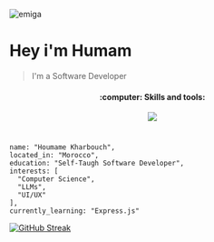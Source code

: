 ![emiga](https://i.ibb.co/ygD0nH3/gifgif.gif)

 # Hey i'm Humam 

 > I'm a Software Developer

  <h4 align="center">:computer: Skills and tools:</h1>
<p align="center">
  <a href="https://skillicons.dev">
    <img src="https://skillicons.dev/icons?i=html,css,tailwind,sass,javascript,typescript,react,redux,jest,nextjs,threejs,nodejs,express,py,django,prisma,postgres,mysql,mongodb,nginx,linux,bash,git,postman,docker,figma&theme=dark" />
  </a>
</p>

# 
```
name: "Houmame Kharbouch",
located_in: "Morocco",
education: "Self-Taugh Software Developer",
interests: [
  "Computer Science",
  "LLMs",
  "UI/UX"
],
currently_learning: "Express.js"
```

[![GitHub Streak](https://streak-stats.demolab.com?user=Humaminho&theme=prussian&border_radius=&ring=EB852C&fire=EB5D20&background=090D13&currStreakLabel=EB852C&currStreakNum=EBEBEB)](https://git.io/streak-stats)
